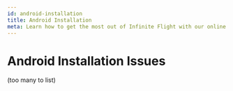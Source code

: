 ```yaml
---
id: android-installation
title: Android Installation
meta: Learn how to get the most out of Infinite Flight with our online documentation.
---
```


# Android Installation Issues

(too many to list)
